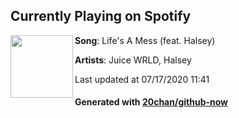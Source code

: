 ## Currently Playing on Spotify

[<img align="left" width="100" src="https://i.scdn.co/image/ab67616d00001e021db3f108ae95900279c0e16f">](https://open.spotify.com/album/0Zs0b11dQneqR0rfNhbGU4)

**Song**: Life's A Mess (feat. Halsey)

**Artists**: Juice WRLD, Halsey

Last updated at 07/17/2020 11:41

#### Generated with [20chan/github-now](https://github.com/20chan/github-now)